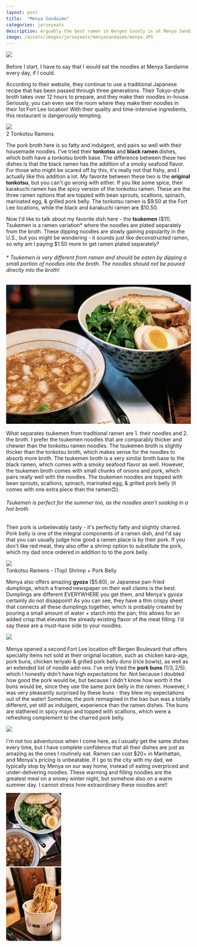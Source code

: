 ```yaml
---
layout: post
title:  "Menya Sandaime"
categories: jerseyeats
description: Arguably the best ramen in Bergen County is at Menya Sandaime! Tsukemen, ramen, pork buns, chicken teriyaki bowls, and MORE!
image: /assets/images/jerseyeats/menyasandaime/menya.JPG
---
```

<div class="singleimagecontainer">
    <img src="{{ page.image }}" class="image"> 
</div>

Before I start, I have to say that I would eat the noodles at Menya Sandaime every day, if I could.

According to their website, they continue to use a traditional Japanese recipe that has been passed through three generations. Their Tokyo-style broth takes over 12 hours to prepare, and they make their noodles in-house. Seriously, you can even see the room where they make their noodles in their 1st Fort Lee location! With their quality and time-intensive ingredients, this restaurant is dangerously tempting.

<div class="singleimagecontainer">
    <img src="/assets/images/jerseyeats/menyasandaime/menyaramen.jpg" height="200px" class="image">
    <div class="singleimageoverlay">2 Tonkotsu Ramens</div>  
</div>

The pork broth here is so fatty and indulgent, and pairs so well with their housemade noodles. I've tried their **tonkotsu** and **black ramen** dishes, which both have a tonkotsu broth base. The difference between these two dishes is that the black ramen has the addition of a smoky seafood flavor. For those who might be scared off by this, it's really not that fishy, and I actually like this addition a lot. My favorite between these two is the **original tonkotsu**, but you can't go wrong with either. If you like some spice, their karakuchi ramen has the spicy version of the tonkotsu ramen. These are the three ramen options that are topped with bean sprouts, scallions, spinach, marinated egg, & grilled pork belly. The tonkotsu ramen is $9.50 at the Fort Lee locations, while the black and karakuchi ramen are $10.50.

Now I'd like to talk about my favorite dish here - the **tsukemen** ($11). Tsukemen is a ramen variation* where the noodles are plated separately from the broth. These dipping noodles are slowly gaining popularity in the U.S., but you might be wondering - it sounds just like deconstructed ramen, so why am I paying $1.50 more to get ramen plated separately?

###### * *Tsukemen is very different from ramen and should be eaten by dipping a small portion of noodles into the broth. The noodles should not be poured directly into the broth!*

<div class="singleimagecontainer">
    <img src="/assets/images/jerseyeats/menyasandaime/menya2.JPG" class="image"> 
</div>        

What separates tsukemen from traditional ramen are 1. their noodles and 2. the broth. I prefer the tsukemen noodles that are comparably thicker and chewier than the tonkotsu ramen noodles. The tsukemen broth is slightly thicker than the tonkotsu broth, which makes sense for the noodles to absorb more broth. The tsukemen broth is a very similar broth base to the black ramen, which comes with a smoky seafood flavor as well. However, the tsukemen broth comes with small chunks of onions and pork, which pairs really well with the noodles. The tsukemen noodles are topped with bean sprouts, scallions, spinach, marinated egg, & grilled pork belly (it comes with one extra piece than the ramen😊).

###### Tsukemen is perfect for the summer too, as the noodles aren't soaking in a hot broth.

Their pork is unbelievably tasty - it's perfectly fatty and slightly charred. Pork belly is one of the integral components of a ramen dish, and I'd say that you can usually judge how good a ramen place is by their pork. If you don't like red meat, they also offer a shrimp option to substitute the pork, which my dad once ordered in addition to to the pork belly.

<div class="singleimagecontainer">
    <img src="/assets/images/jerseyeats/menyasandaime/tonkotsumenyashirmp.jpg" height="200px" class="image">
    <div class="singleimageoverlay">Tonkotsu Ramens - (Top) Shrimp + Pork Belly</div>  
</div>

Menya also offers amazing **gyoza** ($5.60), or Japanese pan-fried dumplings, which a framed newspaper on their wall claims is the best. Dumplings are different EVERYWHERE you get them, and Menya's gyoza certainly do not disappoint! As you can see, they have a thin crispy sheet that connects all these dumplings together, which is probably created by pouring a small amount of water + starch into the pan; this allows for an added crisp that elevates the already existing flavor of the meat filling. I'd say these are a must-have side to your noodles.

<div class="singleimagecontainer">
    <img src="/assets/images/jerseyeats/menyasandaime/menyagyoza.jpg" height="200px" class="image"> 
</div> 

Menya opened a second Fort Lee location off Bergen Boulevard that offers specialty items not sold at their original location, such as chicken kara-age, pork buns, chicken teriyaki & grilled pork belly dons (rice bowls), as well as an extended list of noodle add-ons. I've only tried the **pork buns** (1/$3, 2/$5), which I honestly didn't have high expectations for. Not because I doubted how good the pork would be, but because I didn't know how worth it the buns would be, since they use the same pork belly in the ramen. However, I was very pleasantly surprised by these buns - they blew my expectations out of the water! Somehow, the pork reimagined in the bao bun was a totally different, yet still as indulgent, experience than the ramen dishes. The buns are slathered in spicy mayo and topped with scallions, which were a refreshing complement to the charred pork belly.

<div class="singleimagecontainer">
    <img src="/assets/images/jerseyeats/menyasandaime/menyabuns.jpg" height="200px" class="image">
</div> 

I'm not too adventurous when I come here, as I usually get the same dishes every time, but I have complete confidence that all their dishes are just as amazing as the ones I routinely eat. Ramen can cost $20+ in Manhattan, and Menya's pricing is unbeatable. If I go to the city with my dad, we typically stop by Menya on our way home, instead of eating overpriced and under-delivering noodles. These warming and filling noodles are the greatest meal on a snowy winter night, but somehow also on a warm summer day. I cannot stress how extraordinary these noodles are!!

<div class="flex-container">
  <div class="flex-item">
        <img src="/assets/images/jerseyeats/menyasandaime/menya3.jpg" height="200px" class="image"> 
  </div>
  <div class="flex-item">
        <img src="/assets/images/jerseyeats/menyasandaime/takeoutmenya.JPG" height="200px" class="image">
  </div>
</div>
